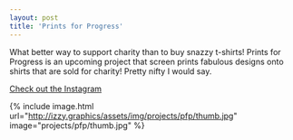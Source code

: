 ```yaml
---
layout: post
title: 'Prints for Progress'
---
```

What better way to support charity than to buy snazzy t-shirts! Prints for Progress is an upcoming project that screen prints fabulous designs onto shirts that are sold for charity! Pretty nifty I would say.

[Check out the Instagram](https://www.instagram.com/printsforprogress/)

{% include image.html url="http://izzy.graphics/assets/img/projects/pfp/thumb.jpg" image="projects/pfp/thumb.jpg" %}
